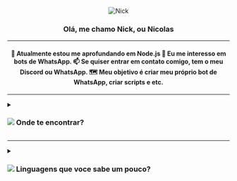<p align="center">
    <img src="https://i.imgur.com/BIt2nd2_d.webp?maxwidth=760&fidelity=grand" width="760" height="428" alt="Nick"/>
    <h3 align="center">Olá, me chamo Nick, ou Nicolas</h3>
</p>

--------

<h4 align="center">
    🌱 Atualmente estou me aprofundando em Node.js  
    👀 Eu me interesso em bots de WhatsApp.  
    📫 Se quiser entrar em contato comigo, tem o meu Discord ou WhatsApp.  
    🗺️ Meu objetivo é criar meu próprio bot de WhatsApp, criar scripts e etc.
</h4>

--------

<details>
  <summary><h3><img src="https://media.tenor.com/_mYZWyrW3AUAAAAi/peach-goma-pc-night-keyboard-smashing.gif" width="50"/> Onde te encontrar?</h3></summary>
  <h5 align="center">Responderei mais rápido no WhatsApp e Discord, nas outras irei demorar mais</h5>
  <p align="center">
    <a href="https://discordapp.com/users/1122152253768351845">
        <img alt="Discord" src="https://img.shields.io/badge/Discord-7785cc?logo=discord&logoColor=white&style=for-the-badge"/>
    </a>
    <a href="https://wa.me/19997821326">
        <img alt="WhatsApp" src="https://img.shields.io/badge/WhatsApp-25D366?logo=whatsapp&logoColor=white&style=for-the-badge"/>
          <a href="https://github.com/Nicolas4822">
        <img alt="GitHub" src="https://img.shields.io/badge/Github-24292e?logo=github&logoColor=white&style=for-the-badge"/>
    </a>
    <a href="https://t.me/Nick4822">
        <img alt="Telegram" src="https://img.shields.io/badge/Telegram-2CA5E0?logo=telegram&logoColor=white&style=for-the-badge"/>
      <div align="center">
      </a>
  </p>
</details>

--------

<details>
  <summary><h3><img src="https://media.tenor.com/akBy6qWGjs4AAAAi/peach-cat-mochi-peach-cat.gif" width="50"/> Linguagens que voce sabe um pouco? </h3></summary>
  <h4 align="center">Algumas linguagens estara abaixo!</h4>
    <img align="center" alt="Nick-Js" height="30" width="40" src="https://raw.githubusercontent.com/devicons/devicon/master/icons/javascript/javascript-plain.svg">
  </p>
</details>
